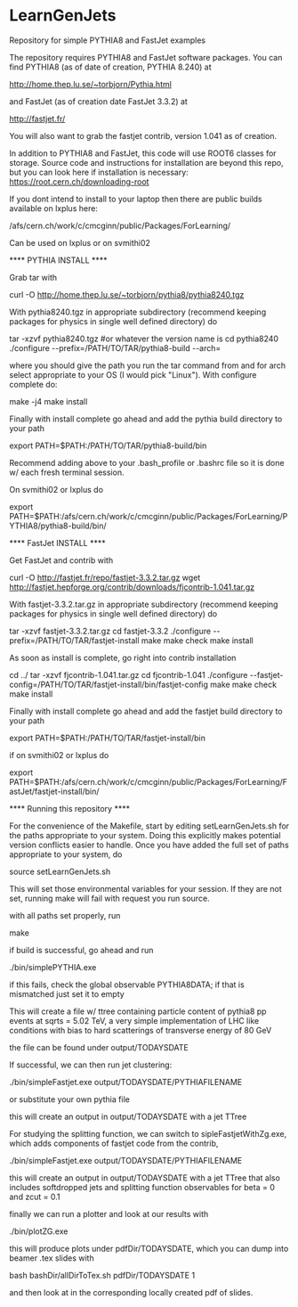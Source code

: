 # LearnGenJets
Repository for simple PYTHIA8 and FastJet examples

The repository requires PYTHIA8 and FastJet software packages. You can find PYTHIA8 (as of date of creation, PYTHIA 8.240) at

http://home.thep.lu.se/~torbjorn/Pythia.html

and FastJet (as of creation date FastJet 3.3.2) at

http://fastjet.fr/

You will also want to grab the fastjet contrib, version 1.041 as of creation.

In addition to PYTHIA8 and FastJet, this code will use ROOT6 classes for storage. Source code and instructions for installation are beyond this repo, but you can look here if installation is necessary: https://root.cern.ch/downloading-root

If you dont intend to install to your laptop then there are public builds available on lxplus here:

/afs/cern.ch/work/c/cmcginn/public/Packages/ForLearning/

Can be used on lxplus or on svmithi02

**** PYTHIA INSTALL ****

Grab tar with

curl -O http://home.thep.lu.se/~torbjorn/pythia8/pythia8240.tgz

With pythia8240.tgz in appropriate subdirectory (recommend keeping packages for physics in single well defined directory) do

tar -xzvf pythia8240.tgz #or whatever the version name is
cd pythia8240
./configure --prefix=/PATH/TO/TAR/pythia8-build --arch=<SEE README>

where you should give the path you run the tar command from and for arch select appropriate to your OS (I would pick "Linux"). With configure complete do:

make -j4
make install

Finally with install complete go ahead and add the pythia build directory to your path

export PATH=$PATH:/PATH/TO/TAR/pythia8-build/bin

Recommend adding above to your .bash_profile or .bashrc file so it is done w/ each fresh terminal session.

On svmithi02 or lxplus do

export PATH=$PATH:/afs/cern.ch/work/c/cmcginn/public/Packages/ForLearning/PYTHIA8/pythia8-build/bin/


**** FastJet INSTALL ****

Get FastJet and contrib with

curl -O http://fastjet.fr/repo/fastjet-3.3.2.tar.gz
wget http://fastjet.hepforge.org/contrib/downloads/fjcontrib-1.041.tar.gz

With fastjet-3.3.2.tar.gz in appropriate subdirectory (recommend keeping packages for physics in single well defined directory) do

tar -xzvf fastjet-3.3.2.tar.gz
cd fastjet-3.3.2
./configure --prefix=/PATH/TO/TAR/fastjet-install
make
make check
make install

As soon as install is complete, go right into contrib installation

cd ../
tar -xzvf fjcontrib-1.041.tar.gz
cd fjcontrib-1.041
./configure --fastjet-config=/PATH/TO/TAR/fastjet-install/bin/fastjet-config
make
make check
make install

Finally with install complete go ahead and add the fastjet build directory to your path

export PATH=$PATH:/PATH/TO/TAR/fastjet-install/bin

if on svmithi02 or lxplus do

export PATH=$PATH:/afs/cern.ch/work/c/cmcginn/public/Packages/ForLearning/FastJet/fastjet-install/bin/

**** Running this repository ****

For the convenience of the Makefile, start by editing setLearnGenJets.sh for the paths appropriate to your system. Doing this explicitly makes potential version conflicts easier to handle. Once you have added the full set of paths appropriate to your system, do

source setLearnGenJets.sh

This will set those environmental variables for your session. If they are not set, running make will fail with request you run source.

with all paths set properly, run

make

if build is successful, go ahead and run

./bin/simplePYTHIA.exe

if this fails, check the global observable PYTHIA8DATA; if that is mismatched just set it to empty

This will create a file w/ ttree containing particle content of pythia8 pp events at sqrts = 5.02 TeV, a very simple implementation of LHC like conditions with bias to hard scatterings of transverse energy of 80 GeV

the file can be found under output/TODAYSDATE

If successful, we can then run jet clustering:

./bin/simpleFastjet.exe output/TODAYSDATE/PYTHIAFILENAME

or substitute your own pythia file

this will create an output in output/TODAYSDATE with a jet TTree

For studying the splitting function, we can switch to sipleFastjetWithZg.exe, which adds components of fastjet code from the contrib,

./bin/simpleFastjet.exe output/TODAYSDATE/PYTHIAFILENAME

this will create an output in output/TODAYSDATE with a jet TTree that also includes softdropped jets and splitting function observables for beta = 0 and zcut = 0.1

finally we can run a plotter and look at our results with

./bin/plotZG.exe <FASTJETFILEWITHZG>

this will produce plots under pdfDir/TODAYSDATE, which you can dump into beamer .tex slides with

bash bashDir/allDirToTex.sh pdfDir/TODAYSDATE 1

and then look at in the corresponding locally created pdf of slides.
